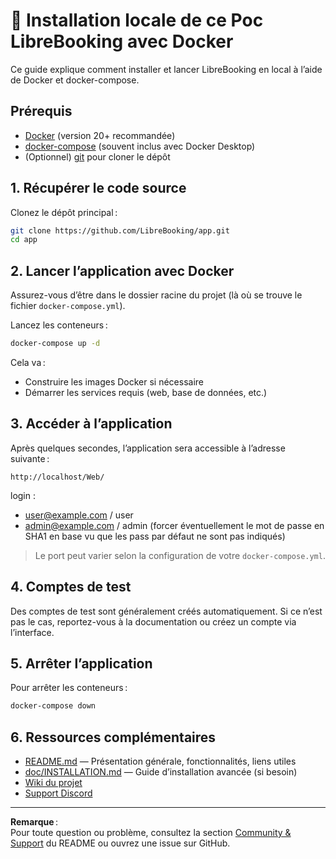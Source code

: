 # 🚀 Installation locale de ce Poc LibreBooking avec Docker

Ce guide explique comment installer et lancer LibreBooking en local à l’aide de Docker et docker-compose.

## Prérequis

- [Docker](https://www.docker.com/get-started) (version 20+ recommandée)
- [docker-compose](https://docs.docker.com/compose/) (souvent inclus avec Docker Desktop)
- (Optionnel) [git](https://git-scm.com/) pour cloner le dépôt

## 1. Récupérer le code source

Clonez le dépôt principal :

```bash
git clone https://github.com/LibreBooking/app.git
cd app
```

## 2. Lancer l’application avec Docker

Assurez-vous d’être dans le dossier racine du projet (là où se trouve le fichier `docker-compose.yml`).

Lancez les conteneurs :

```bash
docker-compose up -d
```

Cela va :
- Construire les images Docker si nécessaire
- Démarrer les services requis (web, base de données, etc.)

## 3. Accéder à l’application

Après quelques secondes, l’application sera accessible à l’adresse suivante :

```
http://localhost/Web/
```
login : 
- user@example.com / user
- admin@example.com / admin
(forcer éventuellement le mot de passe en SHA1 en base vu que les pass par défaut ne sont pas indiqués)

> Le port peut varier selon la configuration de votre `docker-compose.yml`.

## 4. Comptes de test

Des comptes de test sont généralement créés automatiquement. Si ce n’est pas le cas, reportez-vous à la documentation ou créez un compte via l’interface.

## 5. Arrêter l’application

Pour arrêter les conteneurs :

```bash
docker-compose down
```

## 6. Ressources complémentaires

- [README.md](./README.md) — Présentation générale, fonctionnalités, liens utiles
- [doc/INSTALLATION.md](doc/INSTALLATION.md) — Guide d’installation avancée (si besoin)
- [Wiki du projet](https://github.com/LibreBooking/app/wiki)
- [Support Discord](https://discord.gg/4TGThPtmX8)

---

**Remarque** :  
Pour toute question ou problème, consultez la section [Community & Support](./README.md#community--support) du README ou ouvrez une issue sur GitHub. 